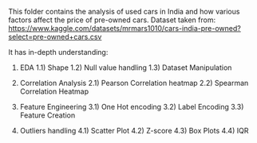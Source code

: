 This folder contains the analysis of used cars in India and how various factors affect the price of pre-owned cars. 
Dataset taken from: https://www.kaggle.com/datasets/mrmars1010/cars-india-pre-owned?select=pre-owned+cars.csv

It has in-depth understanding:

1) EDA
    1.1) Shape
    1.2) Null value handling
    1.3) Dataset Manipulation

2) Correlation Analysis
    2.1) Pearson Correlation heatmap
    2.2) Spearman Correlation Heatmap

3) Feature Engineering
    3.1) One Hot encoding
    3.2) Label Encoding
    3.3) Feature Creation

4) Outliers handling
    4.1) Scatter Plot
    4.2) Z-score
    4.3) Box Plots
    4.4) IQR
